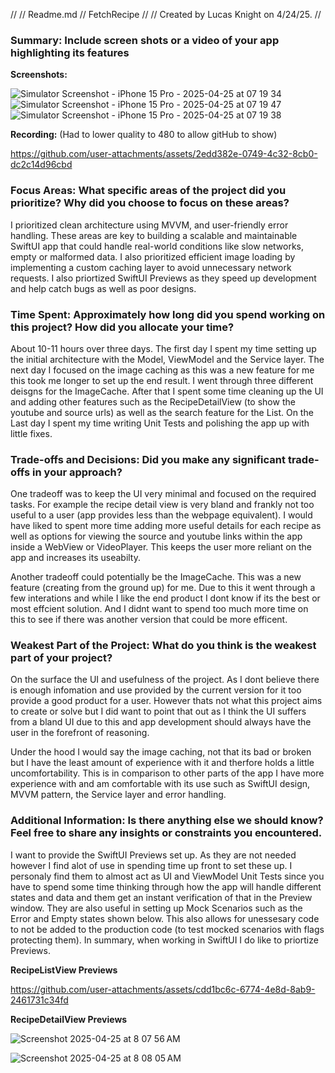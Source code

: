 //
//  Readme.md
//  FetchRecipe
//
//  Created by Lucas Knight on 4/24/25.
//

### Summary: Include screen shots or a video of your app highlighting its features

**Screenshots:** 

![Simulator Screenshot - iPhone 15 Pro - 2025-04-25 at 07 19 34](https://github.com/user-attachments/assets/c82b0c17-0ccb-4b3b-8466-2d529dd613fe)
![Simulator Screenshot - iPhone 15 Pro - 2025-04-25 at 07 19 47](https://github.com/user-attachments/assets/ba450967-92e1-48e1-80b9-cacce46d580d)
![Simulator Screenshot - iPhone 15 Pro - 2025-04-25 at 07 19 38](https://github.com/user-attachments/assets/8da54687-cde0-44cb-95be-0af222cbdb43)

**Recording:** (Had to lower quality to 480 to allow gitHub to show)

https://github.com/user-attachments/assets/2edd382e-0749-4c32-8cb0-dc2c14d96cbd


### Focus Areas: What specific areas of the project did you prioritize? Why did you choose to focus on these areas?

I prioritized clean architecture using MVVM, and user-friendly error handling. These areas are key to building a scalable and maintainable SwiftUI app that could handle real-world conditions like slow networks, empty or malformed data. I also prioritized efficient image loading by implementing a custom caching layer to avoid unnecessary network requests. I also priortized SwiftUI Previews as they speed up development and help catch bugs as well as poor designs.

### Time Spent: Approximately how long did you spend working on this project? How did you allocate your time?

About 10-11 hours over three days. The first day I spent my time setting up the initial architecture with the Model, ViewModel and the Service layer. The next day I focused on the image caching as this was a new feature for me this took me longer to set up the end result. I went through three different deisgns for the ImageCache. After that I spent some time cleaning up the UI and adding other features such as the RecipeDetailView (to show the youtube and source urls) as well as the search feature for the List. On the Last day I spent my time writing Unit Tests and polishing the app up with little fixes. 

### Trade-offs and Decisions: Did you make any significant trade-offs in your approach?

One tradeoff was to keep the UI very minimal and focused on the required tasks. For example the recipe detail view is very bland and frankly not too useful to a user (app provides less than the webpage equivalent). I would have liked to spent more time adding more useful details for each recipe as well as options for viewing the source and youtube links within the app inside a WebView or VideoPlayer. This keeps the user more reliant on the app and increases its useabilty. 

Another tradeoff could potentially be the ImageCache. This was a new feature (creating from the ground up) for me. Due to this it went through a few interations and while I like the end product I dont know if its the best or most effcient solution. And I didnt want to spend too much more time on this to see if there was another version that could be more efficent. 

### Weakest Part of the Project: What do you think is the weakest part of your project?

On the surface the UI and usefulness of the project. As I dont believe there is enough infomation and use provided by the current version for it too provide a good product for a user. However thats not what this project aims to create or solve but I did want to point that out as I think the UI suffers from a bland UI due to this and app development should always have the user in the forefront of reasoning. 

Under the hood I would say the image caching, not that its bad or broken but I have the least amount of experience with it and therfore holds a little uncomfortability. This is in comparison to other parts of the app I have more experience with and am comfortable with its use such as SwiftUI design, MVVM pattern, the Service layer and error handling.   

### Additional Information: Is there anything else we should know? Feel free to share any insights or constraints you encountered.

I want to provide the SwiftUI Previews set up. As they are not needed however I find alot of use in spending time up front to set these up. I personaly find them to almost act as UI and ViewModel Unit Tests since you have to spend some time thinking through how the app will handle different states and data and them get an instant verification of that in the Preview window. They are also useful in setting up Mock Scenarios such as the Error and Empty states shown below. This also allows for unessesary code to not be added to the production code (to test mocked scenarios with flags protecting them). In summary, when working in SwiftUI I do like to priortize Previews.

**RecipeListView Previews**

https://github.com/user-attachments/assets/cdd1bc6c-6774-4e8d-8ab9-2461731c34fd

**RecipeDetailView Previews** 

![Screenshot 2025-04-25 at 8 07 56 AM](https://github.com/user-attachments/assets/4871463a-32e2-4d9d-a74b-d120af725c68)

![Screenshot 2025-04-25 at 8 08 05 AM](https://github.com/user-attachments/assets/83c6d8ed-373e-417d-987e-ddd34f430e8b)
